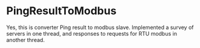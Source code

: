 # PingResultToModbus
Yes, this is converter Ping result to modbus slave. Implemented a survey of servers in one thread, and responses to requests for RTU modbus in another thread.
